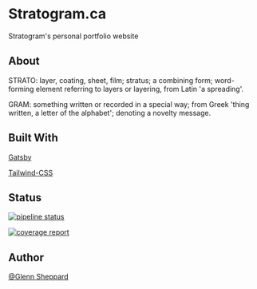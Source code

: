 
# Stratogram.ca

Stratogram's personal portfolio website

## About

STRATO: layer, coating, sheet, film; stratus; a combining form; word-forming element referring to layers or layering, from Latin 'a spreading'. 

GRAM: something written or recorded in a special way; from Greek 'thing written, a letter of the alphabet'; denoting a novelty message.


## Built With

[Gatsby](https://github.com/gatsbyjs/gatsby)

[Tailwind-CSS](https://tailwindcss.com)

## Status

[![pipeline status](https://gitlab.com/gsheppard.yang/stratogram/badges/release/pipeline.svg)](https://gitlab.com/gsheppard.yang/stratogram/-/commits/release)

[![coverage report](https://gitlab.com/gsheppard.yang/stratogram/badges/release/coverage.svg)](https://gitlab.com/gsheppard.yang/stratogram/-/commits/release)

## Author

[@Glenn Sheppard](https://glennsheppard.dev)
